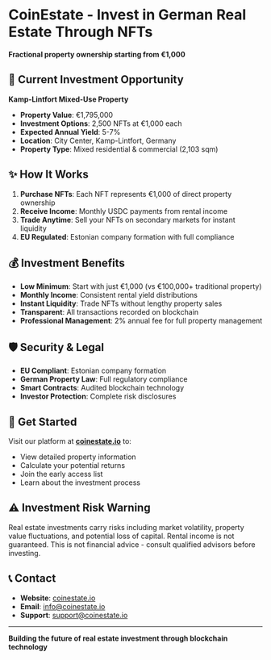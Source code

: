 # CoinEstate - Invest in German Real Estate Through NFTs

**Fractional property ownership starting from €1,000**

## 🏢 Current Investment Opportunity

**Kamp-Lintfort Mixed-Use Property**
- **Property Value**: €1,795,000
- **Investment Options**: 2,500 NFTs at €1,000 each
- **Expected Annual Yield**: 5-7%
- **Location**: City Center, Kamp-Lintfort, Germany
- **Property Type**: Mixed residential & commercial (2,103 sqm)

## ✨ How It Works

1. **Purchase NFTs**: Each NFT represents €1,000 of direct property ownership
2. **Receive Income**: Monthly USDC payments from rental income
3. **Trade Anytime**: Sell your NFTs on secondary markets for instant liquidity
4. **EU Regulated**: Estonian company formation with full compliance

## 💰 Investment Benefits

- **Low Minimum**: Start with just €1,000 (vs €100,000+ traditional property)
- **Monthly Income**: Consistent rental yield distributions
- **Instant Liquidity**: Trade NFTs without lengthy property sales
- **Transparent**: All transactions recorded on blockchain
- **Professional Management**: 2% annual fee for full property management

## 🛡️ Security & Legal

- **EU Compliant**: Estonian company formation
- **German Property Law**: Full regulatory compliance
- **Smart Contracts**: Audited blockchain technology
- **Investor Protection**: Complete risk disclosures

## 🚀 Get Started

Visit our platform at **[coinestate.io](https://coinestate.io)** to:
- View detailed property information
- Calculate your potential returns
- Join the early access list
- Learn about the investment process

## ⚠️ Investment Risk Warning

Real estate investments carry risks including market volatility, property value fluctuations, and potential loss of capital. Rental income is not guaranteed. This is not financial advice - consult qualified advisors before investing.

## 📞 Contact

- **Website**: [coinestate.io](https://coinestate.io)
- **Email**: info@coinestate.io
- **Support**: support@coinestate.io

---

**Building the future of real estate investment through blockchain technology**
